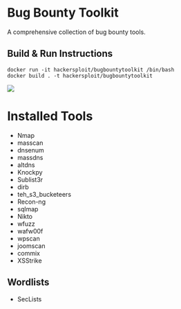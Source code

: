 # Bug Bounty Toolkit
A comprehensive collection of bug bounty tools.

## Build & Run Instructions
```
docker run -it hackersploit/bugbountytoolkit /bin/bash
docker build . -t hackersploit/bugbountytoolkit
```
<a href="https://asciinema.org/a/sMorBlA5yzTIwfdiWzdRR3yEh" target="_blank"><img src="https://asciinema.org/a/sMorBlA5yzTIwfdiWzdRR3yEh.svg" /></a>

# Installed Tools
- Nmap
- masscan
- dnsenum
- massdns
- altdns
- Knockpy
- Sublist3r
- dirb
- teh_s3_bucketeers
- Recon-ng
- sqlmap
- Nikto
- wfuzz
- wafw00f
- wpscan
- joomscan
- commix
- XSStrike

## Wordlists
- SecLists

